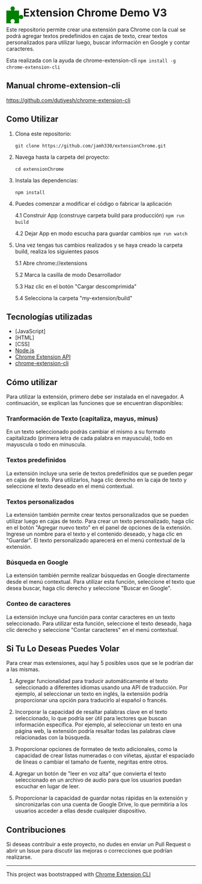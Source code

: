 # <img src="public/icons/icon_48.png" width="45" align="left"> Extension Chrome Demo V3

Este repositorio permite crear una extensión para Chrome con la cual se podrá agregar textos predefinidos en cajas de texto, crear textos personalizados para utilizar luego, buscar información en Google y contar caracteres.

Esta realizada con la ayuda de chrome-extension-cli
`npm install -g chrome-extension-cli` 

## Manual chrome-extension-cli

https://github.com/dutiyesh/chrome-extension-cli

## Como Utilizar

1. Clona este repositorio:

    `git clone https://github.com/jamh330/extensionChrome.git`

2. Navega hasta la carpeta del proyecto:

    `cd extensionChrome`

3. Instala las dependencias:

    `npm install`

4. Puedes comenzar a modificar el código o fabricar la aplicación

    4.1 Construir App (construye carpeta build para producción)
    `npm run build`

    4.2 Dejar App en modo escucha para guardar cambios
    `npm run watch`

5. Una vez tengas tus cambios realizados y se haya creado la carpeta build, realiza los siguientes pasos

    5.1 Abre chrome://extensions
    
    5.2 Marca la casilla de modo Desarrollador
    
    5.3 Haz clic en el botón "Cargar descomprimida"
    
    5.4 Selecciona la carpeta "my-extension/build"

## Tecnologías utilizadas

- [JavaScript]
- [HTML]
- [CSS]
- [Node.js](https://nodejs.org/)
- [Chrome Extension API](https://developer.chrome.com/docs/extensions/reference/)
- [chrome-extension-cli](https://www.npmjs.com/package/chrome-extension-cli)


## Cómo utilizar
Para utilizar la extensión, primero debe ser instalada en el navegador. A continuación, se explican las funciones que se encuentran disponibles:

### Tranformación de Texto (capitaliza, mayus, minus)
En un texto seleccionado podrás cambiar el mismo a su formato capitalizado (primera letra de cada palabra en mayuscula), todo en mayuscula o todo en minuscula.

### Textos predefinidos
La extensión incluye una serie de textos predefinidos que se pueden pegar en cajas de texto. Para utilizarlos, haga clic derecho en la caja de texto y seleccione el texto deseado en el menú contextual.

### Textos personalizados
La extensión también permite crear textos personalizados que se pueden utilizar luego en cajas de texto. Para crear un texto personalizado, haga clic en el botón "Agregar nuevo texto" en el panel de opciones de la extensión. Ingrese un nombre para el texto y el contenido deseado, y haga clic en "Guardar". El texto personalizado aparecerá en el menú contextual de la extensión.

### Búsqueda en Google
La extensión también permite realizar búsquedas en Google directamente desde el menú contextual. Para utilizar esta función, seleccione el texto que desea buscar, haga clic derecho y seleccione "Buscar en Google".

### Conteo de caracteres
La extensión incluye una función para contar caracteres en un texto seleccionado. Para utilizar esta función, seleccione el texto deseado, haga clic derecho y seleccione "Contar caracteres" en el menú contextual.

## Si Tu Lo Deseas Puedes Volar

Para crear mas extensiones, aquí hay 5 posibles usos que se le podrían dar a las mismas.

1. Agregar funcionalidad para traducir automáticamente el texto seleccionado a diferentes idiomas usando una API de traducción. Por ejemplo, al seleccionar un texto en inglés, la extensión podría proporcionar una opción para traducirlo al español o francés.

2. Incorporar la capacidad de resaltar palabras clave en el texto seleccionado, lo que podría ser útil para lectores que buscan información específica. Por ejemplo, al seleccionar un texto en una página web, la extensión podría resaltar todas las palabras clave relacionadas con la búsqueda.

3. Proporcionar opciones de formateo de texto adicionales, como la capacidad de crear listas numeradas o con viñetas, ajustar el espaciado de líneas o cambiar el tamaño de fuente, negritas entre otros.

4. Agregar un botón de "leer en voz alta" que convierta el texto seleccionado en un archivo de audio para que los usuarios puedan escuchar en lugar de leer.

5. Proporcionar la capacidad de guardar notas rápidas en la extensión y sincronizarlas con una cuenta de Google Drive, lo que permitiría a los usuarios acceder a ellas desde cualquier dispositivo.

## Contribuciones

Si deseas contribuir a este proyecto, no dudes en enviar un Pull Request o abrir un Issue para discutir las mejoras o correcciones que podrían realizarse.

---

This project was bootstrapped with [Chrome Extension CLI](https://github.com/dutiyesh/chrome-extension-cli)

